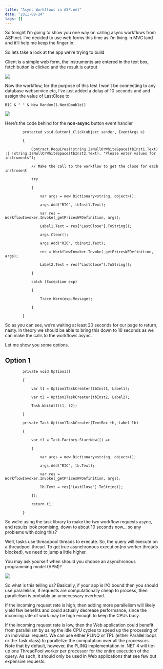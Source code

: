 ```yaml
---
title: "Async Workflows in ASP.net"
date: "2011-08-24"
tags: []
---
```


So tonight I’m going to show you one way on calling async workflows from ASP.net. I’ve decided to use web forms this time as I’m living in MVC land and it’ll help me keep the finger in.

So lets take a look at the app we’re trying to build

Client is a simple web form, the instruments are entered in the text box, fetch button is clicked and the result is output

![](/images/./image.axd?picture=image_thumb_83.png)

Now the workflow, for the purpose of this test I won’t be connecting to any database webservice etc, I’ve just added a delay of 10 seconds and and assign the value of LastClose to 

    RIC & " " & New Random().NextDouble()

![](/images/./image.axd?picture=image_thumb_84.png)

Here’s the code behind for the **non-async** button event handler

            protected void Button1_Click(object sender, EventArgs e)

            {

                Contract.Requires(!string.IsNullOrWhiteSpace(tbInst1.Text) || !string.IsNullOrWhiteSpace(tbInst2.Text), "Please enter values for instruments");

                // Make the call to the workflow to get the close for each instrument

                try

                {

                    var args = new Dictionary<string, object>();

                    args.Add("RIC", tbInst1.Text);                

                    var res = WorkflowInvoker.Invoke(_getPricesWFDefinition, args);

                    Label1.Text = res["LastClose"].ToString();

                    args.Clear();

                    args.Add("RIC", tbInst2.Text);

                    res = WorkflowInvoker.Invoke(_getPricesWFDefinition, args);

                    Label2.Text = res["LastClose"].ToString();

                }

                catch (Exception exp)

                {

                    Trace.Warn(exp.Message);

                }

            }

So as you can see, we’re waiting at least 20 seconds for our page to return, nasty. In theory we should be able to bring this down to 10 seconds as we can make the calls to the workflows async.

Let me show you some options.

## Option 1

            private void Option1()

            {

                var t1 = Option1TaskCreater(tbInst1, Label1);

                var t2 = Option1TaskCreater(tbInst2, Label2);

                Task.WaitAll(t1, t2);

            }

            private Task Option1TaskCreater(TextBox tb, Label lb)

            {

                var t1 = Task.Factory.StartNew(() =>

                {

                    var args = new Dictionary<string, object>();

                    args.Add("RIC", tb.Text);

                    var res = WorkflowInvoker.Invoke(_getPricesWFDefinition, args);

                    lb.Text = res["LastClose"].ToString();

                });

                return t1;

            } 

So we’re using the task library to make the two workflow requests async, and results look promising, down to about 10 seconds now… so any problems with doing this?

Well, tasks use threadpool threads to execute. So, the query will execute on a threadpool thread. To get true asynchronous execution(no worker threads blocked), we need to jump a little higher.

You may ask yourself when should you choose an asynchronous programming model (APM)?

![](/images/./image.axd?picture=image_thumb_85.png)

So what is this telling us? Basically, if your app is I/O bound then you should use parallelism, if requests are computationally cheap to process, then parallelism is probably an unnecessary overhead. 

If the incoming request rate is high, then adding more parallelism will likely yield few benefits and could actually decrease performance, since the incoming rate of work may be high enough to keep the CPUs busy. 

If the incoming request rate is low, then the Web application could benefit from parallelism by using the idle CPU cycles to speed up the processing of an individual request. We can use either PLINQ or TPL (either Parallel loops or the Task class) to parallelize the computation over all the processors. Note that by default, however, the PLINQ implementation in .NET 4 will tie-up one ThreadPool worker per processor for the entire execution of the query. As such, it should only be used in Web applications that see few but expensive requests. 
